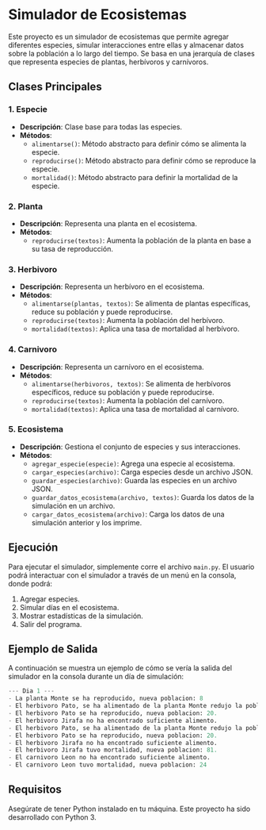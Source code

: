 # Simulador de Ecosistemas

Este proyecto es un simulador de ecosistemas que permite agregar diferentes especies, simular interacciones entre ellas y almacenar datos sobre la población a lo largo del tiempo. Se basa en una jerarquía de clases que representa especies de plantas, herbívoros y carnívoros.


## Clases Principales

### 1. **Especie**
- **Descripción**: Clase base para todas las especies.
- **Métodos**:
  - `alimentarse()`: Método abstracto para definir cómo se alimenta la especie.
  - `reproducirse()`: Método abstracto para definir cómo se reproduce la especie.
  - `mortalidad()`: Método abstracto para definir la mortalidad de la especie.

### 2. **Planta**
- **Descripción**: Representa una planta en el ecosistema.
- **Métodos**:
  - `reproducirse(textos)`: Aumenta la población de la planta en base a su tasa de reproducción.

### 3. **Herbivoro**
- **Descripción**: Representa un herbívoro en el ecosistema.
- **Métodos**:
  - `alimentarse(plantas, textos)`: Se alimenta de plantas específicas, reduce su población y puede reproducirse.
  - `reproducirse(textos)`: Aumenta la población del herbívoro.
  - `mortalidad(textos)`: Aplica una tasa de mortalidad al herbívoro.

### 4. **Carnivoro**
- **Descripción**: Representa un carnívoro en el ecosistema.
- **Métodos**:
  - `alimentarse(herbivoros, textos)`: Se alimenta de herbívoros específicos, reduce su población y puede reproducirse.
  - `reproducirse(textos)`: Aumenta la población del carnívoro.
  - `mortalidad(textos)`: Aplica una tasa de mortalidad al carnívoro.

### 5. **Ecosistema**
- **Descripción**: Gestiona el conjunto de especies y sus interacciones.
- **Métodos**:
  - `agregar_especie(especie)`: Agrega una especie al ecosistema.
  - `cargar_especies(archivo)`: Carga especies desde un archivo JSON.
  - `guardar_especies(archivo)`: Guarda las especies en un archivo JSON.
  - `guardar_datos_ecosistema(archivo, textos)`: Guarda los datos de la simulación en un archivo.
  - `cargar_datos_ecosistema(archivo)`: Carga los datos de una simulación anterior y los imprime.

## Ejecución

Para ejecutar el simulador, simplemente corre el archivo `main.py`. El usuario podrá interactuar con el simulador a través de un menú en la consola, donde podrá:

1. Agregar especies.
2. Simular días en el ecosistema.
3. Mostrar estadísticas de la simulación.
4. Salir del programa.

## Ejemplo de Salida

A continuación se muestra un ejemplo de cómo se vería la salida del simulador en la consola durante un día de simulación:

```python
--- Dia 1 ---
- La planta Monte se ha reproducido, nueva poblacion: 8
- El herbivoro Pato, se ha alimentado de la planta Monte redujo la poblacion en 6.
- El herbivoro Pato se ha reproducido, nueva poblacion: 20.
- El herbivoro Jirafa no ha encontrado suficiente alimento.
- El herbivoro Pato, se ha alimentado de la planta Monte redujo la poblacion en 6.
- El herbivoro Pato se ha reproducido, nueva poblacion: 20.
- El herbivoro Jirafa no ha encontrado suficiente alimento.
- El herbivoro Jirafa tuvo mortalidad, nueva poblacion: 81.
- El carnivoro Leon no ha encontrado suficiente alimento.
- El carnivoro Leon tuvo mortalidad, nueva poblacion: 24
```

## Requisitos

Asegúrate de tener Python instalado en tu máquina. Este proyecto ha sido desarrollado con Python 3.



